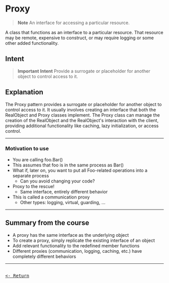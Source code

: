 # Proxy

> **Note**
> An interface for accessing a particular resource.

A class that functions as an interface to a particular resource. That resource may be remote, expensive to construct, or may require logging or some other added functionality.

## Intent

> **Important**
> **Intent**
> Provide a surrogate or placeholder for another object to control access to it.

## Explanation

The Proxy pattern provides a surrogate or placeholder for another object to control access to it. It usually involves creating an interface that both the RealObject and Proxy classes implement. The Proxy class can manage the creation of the RealObject and the RealObject's interaction with the client, providing additional functionality like caching, lazy initialization, or access control.

---

### Motivation to use

- You are calling foo.Bar()
- This assumes that foo is in the same process as Bar()
- What if, later on, you want to put all Foo-related operations into a separate process
  - Can you avoid changing your code?
- Proxy to the rescue!
  - Same interface, entirely different behavior
- This is called a communication proxy
  - Other types: logging, virtual, guarding, …

---

## Summary from the course

- A proxy has the same interface as the underlying object
- To create a proxy, simply replicate the existing interface of an object
- Add relevant functionality to the redefined member functions
- Different proxies (communication, logging, caching, etc.) have completely different behaviors

---

[<kbd><br><- Return<br></kbd>](DesignPatterns.md)
